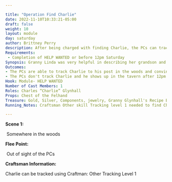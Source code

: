 ```yaml
---

title: "Operation Find Charlie"
date: 2022-11-10T10:33:21-05:00
draft: false
weight: 10
layout: module
day: saturday
author: Brittney Perry
description: After being charged with finding Charlie, the PCs can track him using Craftsman:Other[Level 1 or above] back to the cache of the Felhand, where he is standing guard. He will give up his post easily if found. At 12pm Saturday he will abandon his post if not found.
Requirements: 
 - Completion of HELP WANTED or before 12pm Saturday
Synopsis: Granny Linda was very helpful in describing her grandson and now the PCs are able to track Charlie to his hideout, the cache of the Felhand. Charlie is on guard duty at the cache and has been for the past three days. He ran out of drink early on in his duty, and is in desperate need of a bottle. The closer to noon it gets, the more anxious he gets and he will get increasingly agitated and short tempered, and will abandon his watch at 12 pm Saturday, making his way into the tavern in search of a bottle and maybe a card game. Unfortunately for Charlie, he is sober, outnumbered  and out-weaponed. He will try to bluff his way into getting them to leave and if that doesn't work, he will run rather than fight. The treasure is left unguarded and free for the taking if the PCs wish.
Outcomes:
- The PCs are able to track Charlie to his post in the woods and convince or threaten him into leaving his duty.
- The PCs don't track Charlie and he shows up in the tavern after 12pm Saturday module failure, spawns module YOU FOUND CHARLIE
Hook: Module- HELP WANTED
Number of Cast Members: 1
Roles: Charles “Charlie” Glynhall
Props: Chest of the Felhand
Treasure: Gold, Silver, Components, jewelry, Granny Glynhall's Recipe Book
Running_Notes: Craftsman Other skill Tracking level 1 needed to find Charlie

---
```

















**Scene 1:** 

​	Somewhere in the woods



**Flee Point:** 

​	Out of sight of the PCs 











**Craftsman Information:**

Charlie can be tracked using Craftman: Other Tracking Level 1















